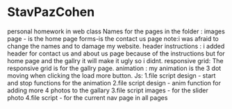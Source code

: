 # StavPazCohen
personal homework in web class 
Names for the pages in the folder :
images page - is the home page
forms-is the contact us page
note:i was afraid to change the names and to damage my website.
header instructions :
i added header for contact us and about us page because of the instructions but for home page and the gallry it will make it ugly so i didnt.
responsive grid:
The responsive grid is for the gallry page.
animation :
my animation is the 3 dot moving when clicking the load more button.
Js:
1.file script design - start and stop functions for the animation 
2.file script design - anim function for adding more 4 photos to the gallary
3.file script images - for the slider photo 
4.file script - for the current nav page in all pages

